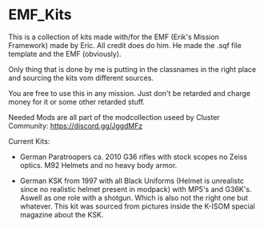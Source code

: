 # EMF_Kits
This is a collection of kits made with/for the EMF (Erik's Mission Framework) made by Eric. 
All credit does do him. He made the .sqf file template and the EMF (obviously). 

Only thing that is done by me is putting in the classnames in the right place and sourcing the kits vom different sources.

You are free to use this in any mission. Just don't be retarded and charge money for it or some other retarded stuff. 

Needed Mods are all part of the modcollection useed by Cluster Community:
https://discord.gg/JggdMFz

Current Kits:
- German Paratroopers ca. 2010
   G36 rifles with stock scopes no Zeiss optics.
   M92 Helmets and no heavy body armor. 

- German KSK from 1997 with all Black Uniforms (Helmet is unrealistc 
  since no realistic helmet present in modpack) with MP5's and G36K's. Aswell as one role with a shotgun. Which is also not the right one but whatever. This kit was sourced from pictures inside the K-ISOM special magazine about the KSK. 



